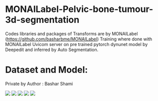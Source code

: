 # MONAILabel-Pelvic-bone-tumour-3d-segmentation

Codes libraries and packages of Transforms are by MONAILabel (https://github.com/basharbme/MONAILabel)
Training where done with MONAILabel Uvicom server on pre trained pytorch dynunet model by Deepedit and inferred by Auto Segmentation.


# Dataset and Model:

Private by Author : Bashar Shami 





![](https://github.com/basharbme/MONAILabel-Pelvic-bone-tumour-3d-segmentation/blob/main/tmr7.PNG)
![](https://github.com/basharbme/MONAILabel-Pelvic-bone-tumour-3d-segmentation/blob/main/tmr4.PNG)
![](https://github.com/basharbme/MONAILabel-Pelvic-bone-tumour-3d-segmentation/blob/main/t4.PNG)
![](https://github.com/basharbme/MONAILabel-Pelvic-bone-tumour-3d-segmentation/blob/main/t3.PNG)
![](https://github.com/basharbme/MONAILabel-Pelvic-bone-tumour-3d-segmentation/blob/main/2222.PNG)




